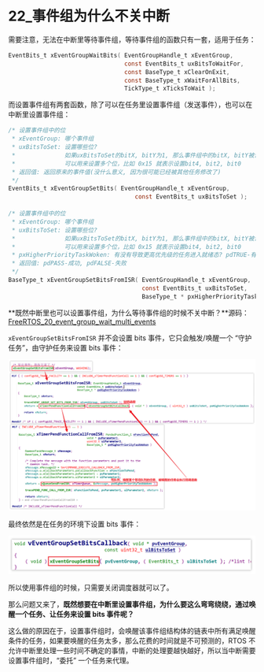 # 22_事件组为什么不关中断



需要注意，无法在中断里等待事件组，等待事件组的函数只有一套，适用于任务：

```c
EventBits_t xEventGroupWaitBits( EventGroupHandle_t xEventGroup,
                                 const EventBits_t uxBitsToWaitFor,
                                 const BaseType_t xClearOnExit,
                                 const BaseType_t xWaitForAllBits,
                                 TickType_t xTicksToWait );
```

而设置事件组有两套函数，除了可以在任务里设置事件组（发送事件），也可以在中断里设置事件组：

```c
/* 设置事件组中的位
 * xEventGroup: 哪个事件组
 * uxBitsToSet: 设置哪些位? 
 *              如果uxBitsToSet的bitX, bitY为1, 那么事件组中的bitX, bitY被设置为1
 *              可以用来设置多个位，比如 0x15 就表示设置bit4, bit2, bit0
 * 返回值: 返回原来的事件值(没什么意义, 因为很可能已经被其他任务修改了)
 */
EventBits_t xEventGroupSetBits( EventGroupHandle_t xEventGroup,
                                    const EventBits_t uxBitsToSet );

/* 设置事件组中的位
 * xEventGroup: 哪个事件组
 * uxBitsToSet: 设置哪些位? 
 *              如果uxBitsToSet的bitX, bitY为1, 那么事件组中的bitX, bitY被设置为1
 *              可以用来设置多个位，比如 0x15 就表示设置bit4, bit2, bit0
 * pxHigherPriorityTaskWoken: 有没有导致更高优先级的任务进入就绪态? pdTRUE-有, pdFALSE-没有
 * 返回值: pdPASS-成功, pdFALSE-失败
 */
BaseType_t xEventGroupSetBitsFromISR( EventGroupHandle_t xEventGroup,
									  const EventBits_t uxBitsToSet,
									  BaseType_t * pxHigherPriorityTaskWoken );
```

**既然中断里也可以设置事件组，为什么等待事件组的时候不关中断？**源码： [FreeRTOS_20_event_group_wait_multi_events](source/FreeRTOS_20_event_group_wait_multi_events) 

`xEventGroupSetBitsFromISR` 并不会设置 bits 事件，它只会触发/唤醒一个 “守护任务”，由守护任务来设置 bits 事件：

![image-20241207002413301](./img/22_事件组为什么不关中断/image-20241207002413301.png)

最终依然是在任务的环境下设置 bits 事件：

![image-20241207002537502](./img/22_事件组为什么不关中断/image-20241207002537502.png)

所以使用事件组的时候，只需要关闭调度器就可以了。

那么问题又来了，**既然想要在中断里设置事件组，为什么要这么弯弯绕绕，通过唤醒一个任务、让任务来设置 bits 事件呢？**

这么做的原因在于，设置事件组时，会唤醒该事件组结构体的链表中所有满足唤醒条件的任务，如果要唤醒的任务太多，那么花费的时间就是不可预测的，RTOS 不允许中断里处理一些时间不确定的事情，中断的处理要越快越好，所以当中断需要设置事件组时，“委托” 一个任务来代理。

